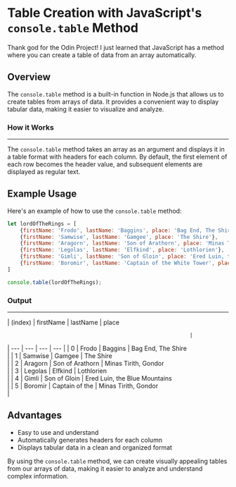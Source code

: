 **Table Creation with JavaScript's `console.table` Method**
===========================================================

Thank god for the Odin Project! I just learned that JavaScript has a method where you can create a table of data from an array
automatically.

**Overview**
------------

The `console.table` method is a built-in function in Node.js that allows us to create tables from arrays of 
data. It provides a convenient way to display tabular data, making it easier to visualize and analyze.

### How it Works
-----------------

The `console.table` method takes an array as an argument and displays it in a table format with headers for 
each column. By default, the first element of each row becomes the header value, and subsequent elements are 
displayed as regular text.

**Example Usage**
----------------

Here's an example of how to use the `console.table` method:

```javascript
let lordOfTheRings = [
    {firstName: 'Frodo', lastName: 'Baggins', place: 'Bag End, The Shire'},
    {firstName: 'Samwise', lastName: 'Gamgee', place: 'The Shire'},
    {firstName: 'Aragorn', lastName: 'Son of Arathorn', place: 'Minas Tirith, Gondor'},
    {firstName: 'Legolas', lastName: 'Elfkind', place: 'Lothlorien'},
    {firstName: 'Gimli', lastName: 'Son of Gloin', place: 'Ered Luin, the Blue Mountains'},
    {firstName: 'Boromir', lastName: 'Captain of the White Tower', place: 'Minas Tirith, Gondor'}
]

console.table(lordOfTheRings);
```

### Output
----------

| (index) | firstName      | lastName        | place                                                            
                                                                                                                
                                                              |
| --- | --- | --- | --- |
| 0    | Frodo          | Baggins         | Bag End, The Shire                                                  
                                                                                 |
| 1    | Samwise        | Gamgee          | The Shire                                                           
                                                                  |
| 2    | Aragorn        | Son of Arathorn | Minas Tirith, Gondor                                                
                                                             |
| 3    | Legolas        | Elfkind         | Lothlorien                                                          
                                                         |
| 4    | Gimli           | Son of Gloin    | Ered Luin, the Blue Mountains                                      
                                                                                                        |
| 5    | Boromir        | Captain of the | Minas Tirith, Gondor                                                 
                                                      |

**Advantages**
-------------

*   Easy to use and understand
*   Automatically generates headers for each column
*   Displays tabular data in a clean and organized format

By using the `console.table` method, we can create visually appealing tables from our arrays of data, making it 
easier to analyze and understand complex information.